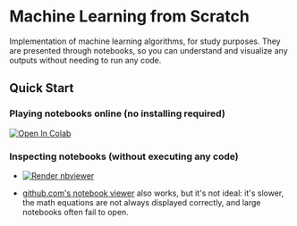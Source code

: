 # Machine Learning from Scratch

Implementation of machine learning algorithms, for study purposes.
They are presented through notebooks, so you can understand and visualize any outputs
without needing to run any code.


## Quick Start

### Playing notebooks online (no installing required)

<a href="https://colab.research.google.com/github/paulaceccon/ml-from-scratch/blob/main/" target="_parent"><img src="https://colab.research.google.com/assets/colab-badge.svg" alt="Open In Colab"/></a>

### Inspecting notebooks (without executing any code)

* <a href="https://nbviewer.jupyter.org/github/paulaceccon/ml-from-scratch/blob/main/index.ipynb"><img src="https://raw.githubusercontent.com/jupyter/design/master/logos/Badges/nbviewer_badge.svg" alt="Render nbviewer" /></a>

* [github.com's notebook viewer](https://github.com/ageron/handson-ml2/blob/master/index.ipynb) also works, but it's not ideal: it's slower, the math equations are not always displayed correctly, and large notebooks often fail to open.
